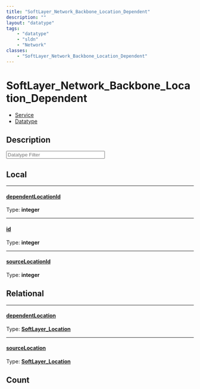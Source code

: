 ```yaml
---
title: "SoftLayer_Network_Backbone_Location_Dependent"
description: ""
layout: "datatype"
tags:
    - "datatype"
    - "sldn"
    - "Network"
classes:
    - "SoftLayer_Network_Backbone_Location_Dependent"
---
```


# SoftLayer_Network_Backbone_Location_Dependent
<div id='service-datatype'>
    <ul id='sldn-reference-tabs'>
    <li id='service'> <a href='/reference/services/SoftLayer_Network_Backbone_Location_Dependent' >Service</a></li>    <li id='datatype'> <a href='/reference/datatypes/SoftLayer_Network_Backbone_Location_Dependent' >Datatype</a></li>
    </ul>
</div>

## Description 








<!-- Filer BEGIN -->
<div class="view-filters">
        <div class="clearfix">
            <div class="search-input-box">
                <input placeholder="Datatype Filter" onkeyup="titleSearch(inputId='prop-input', divId='properties', elementClass='prop-row')" 
                    type="text" id="prop-input" value="" size="30" maxlength="128" class="form-text">
            </div>
        </div>
</div>
<!-- Filer END -->

<div id="properties" class="content">
<div id="localProperties" class="prop-content" >

## Local
<div class="prop-row">

-----
[dependentLocationId]: #dependentlocationid
#### [dependentLocationId]
  
<span class="type-label">Type: </span>**integer**  



</div>
<div class="prop-row">

-----
[id]: #id
#### [id]
  
<span class="type-label">Type: </span>**integer**  



</div>
<div class="prop-row">

-----
[sourceLocationId]: #sourcelocationid
#### [sourceLocationId]
  
<span class="type-label">Type: </span>**integer**  



</div>
</div>
<!-- LOCAL PROPERTY END -->

<div id="relationalProperties"  class="prop-content" >

## Relational
<div class="prop-row">

-----
[dependentLocation]: #dependentlocation
#### [dependentLocation]
  
<span class="type-label">Type: </span>**<a href='/reference/datatypes/SoftLayer_Location'>SoftLayer_Location </a>**  



</div>
<div class="prop-row">

-----
[sourceLocation]: #sourcelocation
#### [sourceLocation]
  
<span class="type-label">Type: </span>**<a href='/reference/datatypes/SoftLayer_Location'>SoftLayer_Location </a>**  



</div>

## Count
</div>


